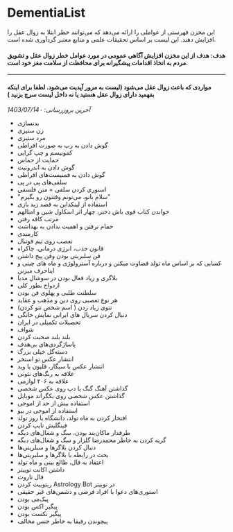 # DementiaList
این مخزن فهرستی از عواملی را ارائه می‌دهد که می‌توانند خطر ابتلا به زوال عقل را افزایش دهند. این لیست بر اساس تحقیقات علمی و منابع معتبر گردآوری شده است. 
#### هدف: هدف از این مخزن افزایش آگاهی عمومی در مورد عوامل خطر زوال عقل و تشویق مردم به اتخاذ اقدامات پیشگیرانه برای محافظت از سلامت مغز خود است.
____
#### مواردی که باعث زوال عقل می‌شود (لیست به مرور آپدیت می‌شود. لطفا برای اینکه بفهمید دارای زوال عقل هستید یا نه داخل لیست سرچ بزنید )
*آخرین بروزرسانی: 1403/07/14۰*
* بدنسازی
*  زن ستیزی
*   مرد ستیزی
*   گوش دادن به رپ به صورت افراطی
*   کمونیسم و چپ گرایی
*   حمایت از حماس
*   گوش دادن به اندروتیت
*   گوش دادن به فمنیست‌های افراطی
*   سلفی‌های پی در پی
*   استوری کردن سلفی + متن فلسفی
*   "سلام بانو، می‌تونم وقتتون رو بگیرم"
*   استفاده از لینکداین به قصد زید بازی
*   خواندن کتاب قوی باش دختر، چهار اثر اسکاول شین و امثالهم
*   مرتب کافه رفتن
*   حمام نرفتن و اهمیت ندادن به بهداشت
*   کارمندی
*   تعصب روی تیم فوتبال
*   قانون جذب، انرژی درمانی، چاکراه
*   فن سلبریتی بودن وفن پیج داشتن
*   کسایی که بر اساس ماه تولد قضاوت میکنن و درباره آسترولوژی و ماه های چینی و ایناحرف میزنن
*   بلاگری و زیاد فعال بودن در سوشال مدیا
*   ازدواج بطور کلی
*   سلطنت طلبی و پهلوی فن بودن
*   هر نوع تعصبی روی دین و مذهب و عقاید 
*   تتوی زیاد زدن ( اسم شخص تتو کردن) 
*   دنبال کردن سریال های ایرانی نمایش خانگی
*   تحصیلات تکمیلی در ایران
*   شواف
*   بلند بلند صحبت کردن
*   پاساژگردی‌های بی‌هدف
*   دسته‌گل خیلی بزرگ
*   انتشار عکس تو استخر
*   انتشار عکس با سیگار، قلیون یا وید
*   علاقه به رنگ‌های نئونی
*   علاقه به ۲۰۶ لوازمی
*   گذاشتن آهنگ گنگ یا دپ روی عکس شخصی
*   گذاشتن عکس شخصی روی بکگراند موبایل
*   استفاده بیش از حد از اموجی
*   استفاده از اموجی در بیو
*   افتخار کردن به ماه تولد، دانشگاه یا روز تولد
*   فینگلیش تایپ کردن
*   طرفدار ماکان‌بند بودن، سگ و شغال‌های دیگه
*   گریه کردن به خاطر محمدرضا گلزار و سگ و شغال‌های دیگه
*   دنبال کردن بلاگرها و سبلریتی‌ها
*   بحث در رابطه با بلاگرها و سلبریتی‌ها
*   اعتقاد به فال، طالع بینی و ماه تولد
*   داشتن اکانت توییتر
*   فال تاروت
*   ریتوییت کردن Astrology Bot در توییتر
*   استوری‌های دعوا با افراد فرضی و دشمن‌های غیر حقیقی
*   پیک‌می بودن
*   پیگیر اکس بودن
*   پیگیر نکست بودن
*   پیچوندن رفیقا به خاطر جنس مخالف
  
